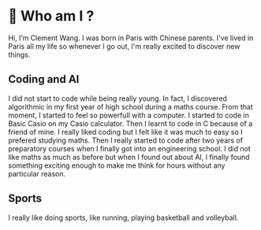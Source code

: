 # 👋 Who am I ? 

Hi, I’m Clement Wang. I was born in Paris with Chinese parents. I've lived in Paris all my life so whenever I go out, I'm really excited to discover new things. 


## Coding and AI

I did not start to code while being really young. In fact, I discovered algorithmic in my first year of high school during a maths course. From that moment, I started to feel so powerfull with a computer. I started to code in Basic Casio on my Casio calculator. Then I learnt to code in C because of a friend of mine. I really liked coding but I felt like it was much to easy so I prefered studying maths. Then I really started to code after two years of preparatory courses when I finally got into an engineering school. I did not like maths as much as before but when I found out about AI, I finally found something exciting enough to make me think for hours without any particular reason. 

## Sports 

I really like doing sports, like running, playing basketball and volleyball. 



<!---
clementw168/clementw168 is a ✨ special ✨ repository because its `README.md` (this file) appears on your GitHub profile.
You can click the Preview link to take a look at your changes.
--->
